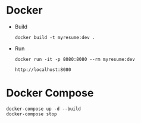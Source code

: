 # Docker

- Build

  ```
  docker build -t myresume:dev .
  ```

- Run

  ```
  docker run -it -p 8080:8080 --rm myresume:dev
  ```

  ```
  http://localhost:8080
  ```

# Docker Compose

```
docker-compose up -d --build
docker-compose stop
```
